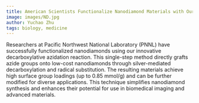 ```yaml
---
title: American Scientists Functionalize Nanodiamond Materials with Our Decarboxylative Azidation Reaction
image: images/ND.jpg
author: Yuchao Zhu
tags: biology, medicine
---
```


Researchers at Pacific Northwest National Laboratory (PNNL) have successfully functionalized nanodiamonds using our innovative decarboxylative azidation reaction. This single-step method directly grafts azide groups onto low-cost nanodiamonds through silver-mediated decarboxylation and radical substitution. The resulting materials achieve high surface group loadings (up to 0.85 mmol/g) and can be further modified for diverse applications. This technique simplifies nanodiamond synthesis and enhances their potential for use in biomedical imaging and advanced materials.

